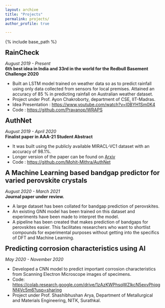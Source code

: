 ```yaml
---
layout: archive
title: "Projects"
permalink: projects/
author_profile: true

---
```


<style type='text/css'> 
h2, h3, h4, h5, h6 {margin: 0;}
.br {display: block; margin-bottom: 0em; margin: 0;} 
</style>

{% include base_path %}

## RainCheck
<i>August 2019 - Present </i> <br>
<b> 6th best idea in India and 33rd in the world for the Redbull Basement Challenge 2020 </b> <br>
* Built an LSTM model trained on weather data so as to predict rainfall using only data collected from sensors for local premises. Attained an accuracy of 85 \% in predicting rainfall on Australian weather dataset. 
* Project under Prof.  Ayon Chakroborty, department of CSE, IIT-Madras. 
* Idea Presentation : <https://www.youtube.com/watch?v=I0BYH1Sm0K4> 
* Code : <https://github.com/Pravanop/WRAPS>

## AuthNet
<i>August 2019 - April 2020 </i> <br>
<b> Finalist paper in AAA-21 Student Abstract </b><br>
* It was built using the publicly available MIRACL-VC1 dataset with an accuracy of 98.1%.
* Longer version of the paper can be found on [Arxiv](https://arxiv.org/abs/2012.02515)
* Code : <https://github.com/Mohit-Mithra/AuthNet>

## A Machine Learning based bandgap predictor for varied perovskite crystals
<i>August 2020 - March 2021 </i> <br>
<b> Journal paper under review. </b> <br>
* A large dataset has been collated for bandgap prediction of perovskites.
* An existing GNN model has been trained on this dataset and experiments have been made to interpret the model. 
* A pipeline has been created that makes prediction of bandgaps for perovskites easier. This facilitates researchers who want to shortlist compounds for experimental purposes without getting into the specifics of DFT and Machine Learning.

## Predicting corrosion characteristics using AI
<i>May 2020 - November 2020 </i> <br>
* Developed a CNN model to predict important corrosion characteristics from Scanning Electron Microscope images of specimens.
* Code: <https://colab.research.google.com/drive/1zAzKWPhsqWZlkcN5exvPhjqgNf4Vc5m6?usp=sharing>
* Project under Prof.  Shashibhushan Arya, Department of Metallurgical and Materials Engineering, NITK, Surathkal.

